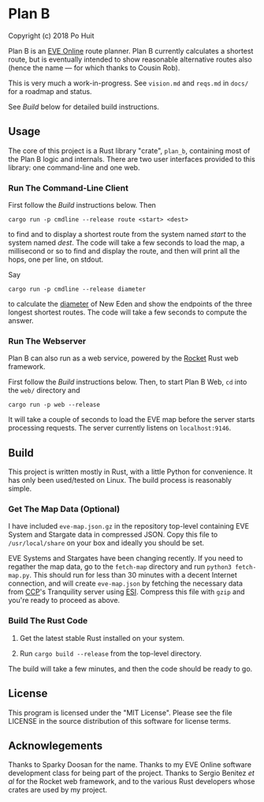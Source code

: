 # Plan B
Copyright (c) 2018 Po Huit

Plan B is an [EVE Online](http://eveonline.com) route
planner. Plan B currently calculates a shortest route, but
is eventually intended to show reasonable alternative routes
also (hence the name — for which thanks to Cousin Rob).

This is very much a work-in-progress. See `vision.md` and
`reqs.md` in `docs/` for a roadmap and status.

See *Build* below for detailed build instructions.

## Usage

The core of this project is a Rust library "crate",
`plan_b`, containing most of the Plan B logic and
internals. There are two user interfaces provided to this
library: one command-line and one web.

### Run The Command-Line Client

First follow the *Build* instructions below. Then

    cargo run -p cmdline --release route <start> <dest>

to find and to display a shortest route from the system
named *start* to the system named *dest*. The code will take
a few seconds to load the map, a millisecond or so to find
and display the route, and then will print all the hops, one
per line, on stdout.

Say

    cargo run -p cmdline --release diameter

to calculate the
[diameter](http://schildwall.phbv3.de/topology.html)
of New Eden and show the endpoints of the three longest
shortest routes. The code will take a few seconds to
compute the answer.

### Run The Webserver

Plan B can also run as a web service, powered by the
[Rocket](https://github.com/SergioBenitez/Rocket)
Rust web framework. 

First follow the *Build* instructions below. Then, to start
Plan B Web, `cd` into the `web/` directory and

    cargo run -p web --release

It will take a couple of seconds to load the EVE map before
the server starts processing requests. The server currently
listens on `localhost:9146`.

## Build

This project is written mostly in Rust, with a little Python
for convenience. It has only been used/tested on Linux.
The build process is reasonably simple.

### Get The Map Data (Optional)

I have included `eve-map.json.gz` in the repository
top-level containing EVE System and Stargate data in
compressed JSON. Copy this file to `/usr/local/share` on
your box and ideally you should be set.

EVE Systems and Stargates have been changing recently.  If
you need to regather the map data, go to the `fetch-map`
directory and run `python3 fetch-map.py`. This should run
for less than 30 minutes with a decent Internet connection,
and will create `eve-map.json` by fetching the necessary
data from [CCP](https://www.ccpgames.com/)'s Tranquility
server using
[ESI](http://eveonline-third-party-documentation.readthedocs.io/en/latest/esi/).
Compress this file with `gzip` and you're ready to proceed
as above.

### Build The Rust Code

1. Get the latest stable Rust installed on your system.

2. Run `cargo build --release` from the top-level directory.

The build will take a few minutes, and then the code should
be ready to go.

## License

This program is licensed under the "MIT License".  Please
see the file LICENSE in the source distribution of this
software for license terms.

## Acknowlegements

Thanks to Sparky Doosan for the name. Thanks to my EVE
Online software development class for being part of the
project. Thanks to Sergio Benitez *et al* for the Rocket web
framework, and to the various Rust developers whose crates
are used by my project.
